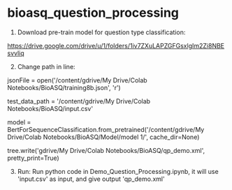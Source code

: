 # bioasq_question_processing

1. Download pre-train model for question type classification:

https://drive.google.com/drive/u/1/folders/1iv7ZXuLAPZGFGsxlgIm2Zi8NBEsvvliq

2. Change path in line:

jsonFile = open('/content/gdrive/My Drive/Colab Notebooks/BioASQ/training8b.json', 'r')

test_data_path = '/content/gdrive/My Drive/Colab Notebooks/BioASQ/input.csv'

model = BertForSequenceClassification.from_pretrained('/content/gdrive/My Drive/Colab Notebooks/BioASQ/Model/model 1/', cache_dir=None)

tree.write('gdrive/My Drive/Colab Notebooks/BioASQ/qp_demo.xml', pretty_print=True)

3. Run:
Run python code in Demo_Question_Processing.ipynb, it will use 'input.csv' as input, and give output 'qp_demo.xml' 
